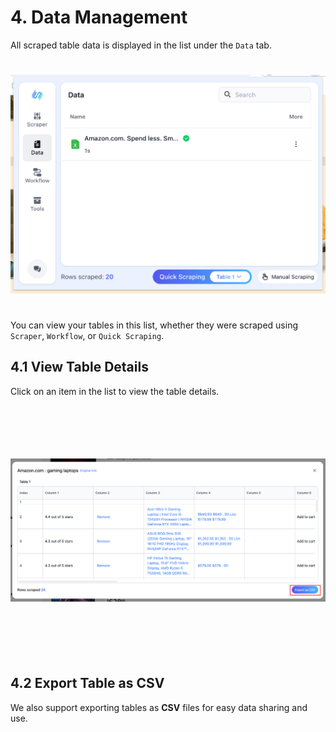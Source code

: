 
# 4. Data Management

All scraped table data is displayed in the list under the `Data` tab.

<img src="../assets/en-US/data-management/clipsheet_popup_data_list.png" style="width: 600px; height: 400px; object-fit: contain;" />

You can view your tables in this list, whether they were scraped using `Scraper`, `Workflow`, or `Quick Scraping`.

## 4.1 View Table Details

Click on an item in the list to view the table details.

<img src="../assets/en-US/data-management/clipsheet_preview_table_dialog.png" style="width: 800px; height: 400px; object-fit: contain;" />

## 4.2 Export Table as CSV

We also support exporting tables as **CSV** files for easy data sharing and use.
